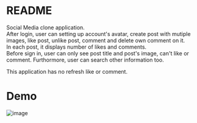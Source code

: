 # README

Social Media clone application.<br>
After login, user can setting up account's avatar, create post with mutiple images, like post, unlike post, comment and delete own comment on it.<br>
In each post, it displays number of likes and comments.<br>
Before sign in, user can only see post title and post's image, can't like or comment. Furthormore, user can search other information too.

This application has no refresh like or comment.

# Demo

![image](https://user-images.githubusercontent.com/69473375/148515773-872cd8ed-6a54-4a35-8f8d-53495c6cb829.png)


